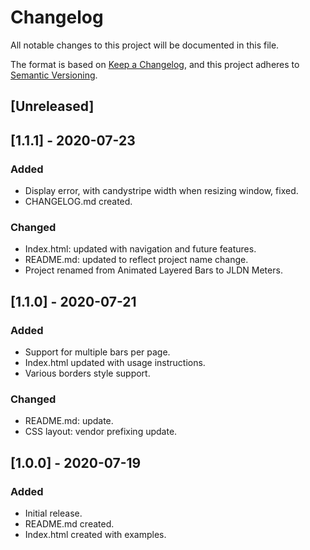 # Changelog

All notable changes to this project will be documented in this file.

The format is based on [Keep a Changelog](https://keepachangelog.com/en/1.0.0/),
and this project adheres to [Semantic Versioning](https://semver.org/spec/v2.0.0.html).

## [Unreleased]

## [1.1.1] - 2020-07-23

### Added

- Display error, with candystripe width when resizing window, fixed.
- CHANGELOG.md created.

### Changed

- Index.html: updated with navigation and future features.
- README.md: updated to reflect project name change.
- Project renamed from Animated Layered Bars to JLDN Meters.

## [1.1.0] - 2020-07-21

### Added

- Support for multiple bars per page.
- Index.html updated with usage instructions.
- Various borders style support.

### Changed

- README.md: update.
- CSS layout: vendor prefixing update.

## [1.0.0] - 2020-07-19

### Added

- Initial release.
- README.md created.
- Index.html created with examples.
